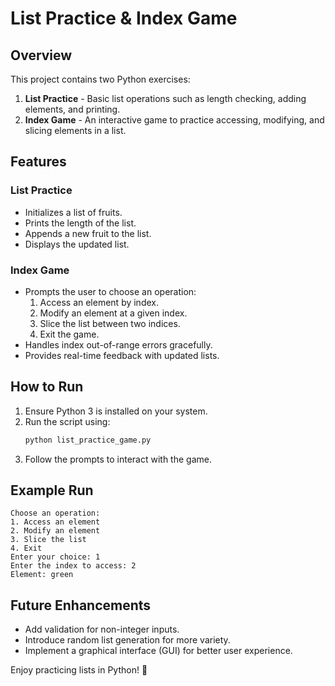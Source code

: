 # List Practice & Index Game

## Overview
This project contains two Python exercises:
1. **List Practice** - Basic list operations such as length checking, adding elements, and printing.
2. **Index Game** - An interactive game to practice accessing, modifying, and slicing elements in a list.

## Features
### List Practice
- Initializes a list of fruits.
- Prints the length of the list.
- Appends a new fruit to the list.
- Displays the updated list.

### Index Game
- Prompts the user to choose an operation:
  1. Access an element by index.
  2. Modify an element at a given index.
  3. Slice the list between two indices.
  4. Exit the game.
- Handles index out-of-range errors gracefully.
- Provides real-time feedback with updated lists.

## How to Run
1. Ensure Python 3 is installed on your system.
2. Run the script using:
   ```sh
   python list_practice_game.py
   ```
3. Follow the prompts to interact with the game.

## Example Run
```
Choose an operation:
1. Access an element
2. Modify an element
3. Slice the list
4. Exit
Enter your choice: 1
Enter the index to access: 2
Element: green
```

## Future Enhancements
- Add validation for non-integer inputs.
- Introduce random list generation for more variety.
- Implement a graphical interface (GUI) for better user experience.

Enjoy practicing lists in Python! 🚀

